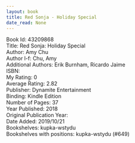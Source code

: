 ```yaml
---
layout: book
title: Red Sonja - Holiday Special
date_read: None
---
```


Book Id: 43209868<br />
Title: Red Sonja: Holiday Special<br />
Author: Amy Chu<br />
Author l-f: Chu, Amy<br />
Additional Authors: Erik Burnham, Ricardo Jaime<br />
ISBN: <br />
My Rating: 0<br />
Average Rating: 2.82<br />
Publisher: Dynamite Entertainment<br />
Binding: Kindle Edition<br />
Number of Pages: 37<br />
Year Published: 2018<br />
Original Publication Year: <br />
Date Added: 2019/10/21<br />
Bookshelves: kupka-wstydu<br />
Bookshelves with positions: kupka-wstydu (#649)<br />

